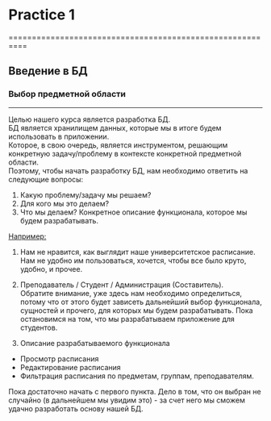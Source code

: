 # Practice 1
==========================================================

## Введение в БД

### Выбор предметной области
------------------

Целью нашего курса является разработка БД.  
БД является хранилищем данных, которые мы в итоге будем использовать в приложении.  
 Которое, в свою очередь, является инструментом, решающим конкретную задачу/проблему в контексте конкретной предметной области.  
Поэтому, чтобы начать разработку БД, нам необходимо ответить на следующие вопросы:  
1) Какую проблему/задачу мы решаем?  
2) Для кого мы это делаем?  
3) Что мы делаем? Конкретное описание функционала, которое мы будем разрабатывать.  


<u>Например:</u>  
1) Нам не нравится, как выглядит наше университетское расписание.
Нам не удобно им пользоваться, хочется, чтобы все было круто, удобно, и прочее.  

2) Преподаватель / Студент / Администрация (Составитель).  
 Обратите внимание, уже здесь нам необходимо определиться, потому что от этого
 будет зависеть дальнейший выбор функционала, сущностей и прочего,
 для которых мы будем разрабатывать. Пока остановимся на том,
 что мы разрабатываем приложение для студентов.

3) Описание разрабатываемого функционала
* Просмотр расписания
* Редактирование расписания
* Фильтрация расписания по предметам, группам, преподавателям.

Пока достаточно начать с первого пункта. Дело в том, что он выбран не случайно
 (в дальнейшем мы увидим это) - за счет него мы сможем удачно разработать основу
 нашей БД.
